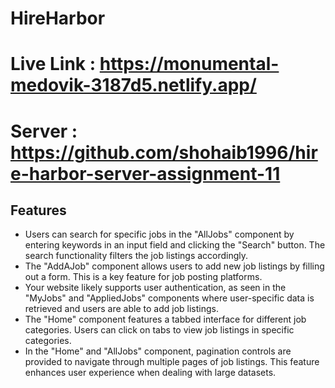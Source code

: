 # HireHarbor 

# Live Link : https://monumental-medovik-3187d5.netlify.app/

# Server : https://github.com/shohaib1996/hire-harbor-server-assignment-11

## Features

- Users can search for specific jobs in the "AllJobs" component by entering keywords in an input field and clicking the "Search" button. The search functionality filters the job listings accordingly. 
- The "AddAJob" component allows users to add new job listings by filling out a form. This is a key feature for job posting platforms.
- Your website likely supports user authentication, as seen in the "MyJobs" and "AppliedJobs" components where user-specific data is retrieved and users are able to add job listings.
- The "Home" component features a tabbed interface for different job categories. Users can click on tabs to view job listings in specific categories.
- In the "Home" and "AllJobs" component, pagination controls are provided to navigate through multiple pages of job listings. This feature enhances user experience when dealing with large datasets.


